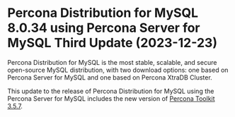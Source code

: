 # Percona Distribution for MySQL 8.0.34 using Percona Server for MySQL Third Update (2023-12-23)

Percona Distribution for MySQL is the most stable, scalable, and secure open-source MySQL distribution, with two download options: one based on Percona Server for MySQL and one based on Percona XtraDB Cluster.

This update to the release of Percona Distribution for MySQL using the Percona Server for MySQL includes the new version of [Percona Toolkit 3.5.7](https://docs.percona.com/percona-toolkit/release_notes.html#v3-5-7-released-2023-12-23).
